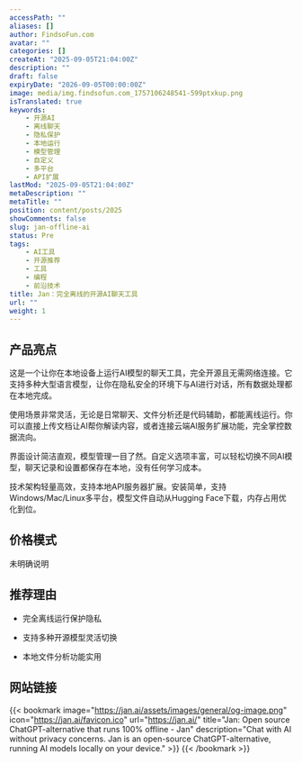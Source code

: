 ```yaml
---
accessPath: ""
aliases: []
author: FindsoFun.com
avatar: ""
categories: []
createAt: "2025-09-05T21:04:00Z"
description: ""
draft: false
expiryDate: "2026-09-05T00:00:00Z"
image: media/img.findsofun.com_1757106248541-599ptxkup.png
isTranslated: true
keywords:
    - 开源AI
    - 离线聊天
    - 隐私保护
    - 本地运行
    - 模型管理
    - 自定义
    - 多平台
    - API扩展
lastMod: "2025-09-05T21:04:00Z"
metaDescription: ""
metaTitle: ""
position: content/posts/2025
showComments: false
slug: jan-offline-ai
status: Pre
tags:
    - AI工具
    - 开源推荐
    - 工具
    - 编程
    - 前沿技术
title: Jan：完全离线的开源AI聊天工具
url: ""
weight: 1
---
```

## 产品亮点
这是一个让你在本地设备上运行AI模型的聊天工具，完全开源且无需网络连接。它支持多种大型语言模型，让你在隐私安全的环境下与AI进行对话，所有数据处理都在本地完成。

使用场景非常灵活，无论是日常聊天、文件分析还是代码辅助，都能离线运行。你可以直接上传文档让AI帮你解读内容，或者连接云端AI服务扩展功能，完全掌控数据流向。

界面设计简洁直观，模型管理一目了然。自定义选项丰富，可以轻松切换不同AI模型，聊天记录和设置都保存在本地，没有任何学习成本。

技术架构轻量高效，支持本地API服务器扩展。安装简单，支持Windows/Mac/Linux多平台，模型文件自动从Hugging Face下载，内存占用优化到位。

## 价格模式
<!--more-->未明确说明

## 推荐理由
- 完全离线运行保护隐私

- 支持多种开源模型灵活切换

- 本地文件分析功能实用

## 网站链接
{{< bookmark image="https://jan.ai/assets/images/general/og-image.png" icon="https://jan.ai/favicon.ico" url="https://jan.ai/" title="Jan: Open source ChatGPT-alternative that runs 100% offline - Jan" description="Chat with AI without privacy concerns. Jan is an open-source ChatGPT-alternative, running AI models locally on your device." >}}
{{< /bookmark >}}

